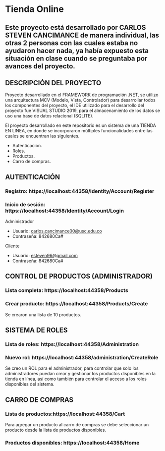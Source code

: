 # Tienda Online

## Este proyecto está desarrollado por CARLOS STEVEN CANCIMANCE de manera individual, las otras 2 personas con las cuales estaba no ayudaron hacer nada, ya había expuesto esta situación en clase cuando se preguntaba por avances del proyecto.

## DESCRIPCIÓN DEL PROYECTO

Proyecto desarrollado en el FRAMEWORK de programación .NET, se utilizo una arquitectura MCV (Modelo, Vista, Controlador) para desarrollar todos los componentes del proyecto, el IDE utilizado para el desarrollo del proyecto fue VISUAL STUDIO 2019, para el almacenamiento de los datos se uso una base de datos relacional (SQLITE).

El proyecto desarrollado en este repositorio es un sistema de una TIENDA EN LINEA, en donde se incorporaron múltiples funcionalidades entre las cuales se encuentran las siguientes.

- Autenticación.
- Roles.
- Productos.
- Carro de compras.

## AUTENTICACIÓN 

### Registro: https://localhost:44358/Identity/Account/Register
### Inicio de sesión: https://localhost:44358/Identity/Account/Login

Administrador
- Usuario: carlos.cancimance00@usc.edu.co
- Contraseña: 842680Ca#

Cliente
- Usuario: esteven96@gmail.com
- Contraseña: 842680Ca#

## CONTROL DE PRODUCTOS (ADMINISTRADOR)
### Lista completa: https://localhost:44358/Products
### Crear producto: https://localhost:44358/Products/Create

Se crearon una lista de 10 productos.

## SISTEMA DE ROLES
### Lista de roles: https://localhost:44358/Administration
### Nuevo rol: https://localhost:44358/administration/CreateRole

Se creo un ROL para el administrador, para controlar que solo los administradores puedan crear y gestionar los productos disponibles en la tienda en línea, así como también para controlar el acceso a los roles disponibles del sistema.

## CARRO DE COMPRAS
### Lista de productos:https://localhost:44358/Cart

Para agregar un producto al carro de compras se debe seleccionar un producto desde la lista de productos disponibles.

### Productos disponibles: https://localhost:44358/Home
